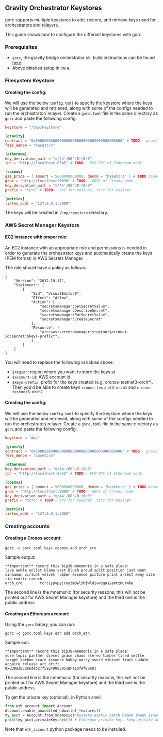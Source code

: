 ## Gravity Orchestrator Keystores

gorc supports multiple keystores to add, restore, and retrieve keys used for orchestrators and relayers.

This guide shows how to configure the different keystores with gorc.

### Prerequisites

 - `gorc`, the gravity bridge orchestrator cli, build instructions can be found [here](gorc-build.md).
 - Above binaries setup in `PATH`.


### Filesystem Keystore

####  Creating the config:

We will use the below `config.toml` to specify the keystore where the keys will be generated and retrieved, along with some of the configs needed to run the orchestrator/ relayer. Create a `gorc.toml` file in the same directory as `gorc` and paste the following config:

```toml
keystore = "/tmp/keystore"

[gravity]
contract = "0x0000000000000000000000000000000000000000" # TODO - gravity contract address on Ethereum network
fees_denom = "basetcro"

[ethereum]
key_derivation_path = "m/44'/60'/0'/0/0"
rpc = "http://localhost:8545" # TODO - EVM RPC of Ethereum node

[cosmos]
gas_price = { amount = 5000000000000, denom = "basetcro" } # TODO basecro for mainnet, basetcro for testnet
grpc = "http://localhost:9090" # TODO - GRPC of Cronos node
key_derivation_path = "m/44'/60'/0'/0/0"
prefix = "tcrc" # TODO - crc for mainnet, tcrc for testnet

[metrics]
listen_addr = "127.0.0.1:3000"
```

The keys will be created in `/tmp/keystore` directory.

### AWS Secret Manager Keystore

#### EC2 instance with proper role:

An EC2 instance with an appropriate role and permissions is needed in order to generate the orchestrator keys and automatically create the keys (PEM format) in AWS Secrets Manager.

The role should have a policy as follows:
```
{
    "Version": "2012-10-17",
    "Statement": [
        {
            "Sid": "VisualEditor0",
            "Effect": "Allow",
            "Action": [
                "secretsmanager:GetSecretValue",
                "secretsmanager:DescribeSecret",
                "secretsmanager:PutSecretValue",
                "secretsmanager:CreateSecret"
            ],
            "Resource": [
                "arn:aws:secretsmanager:$region:$account-id:secret:$keys-prefix*",
            ]
        }
    ]
}
```
You will need to replace the following variables above:

- `$region`: region where you want to store the keys at
- `$account-id`: AWS account id
- `$keys-prefix`: prefix for the keys created (e.g. cronos-testnet3-orch*). Then you'd be able to create keys `cronos-testnet3-orch1` and `cronos-testnet3-orch2`


####  Creating the config:

We will use the below `config.toml` to specify the keystore where the keys will be generated and retrieved, along with some of the configs needed to run the orchestrator/ relayer. Create a `gorc.toml` file in the same directory as `gorc` and paste the following config:

```toml
keystore = "Aws"

[gravity]
contract = "0x0000000000000000000000000000000000000000" # TODO - gravity contract address on Ethereum network
fees_denom = "basetcro"

[ethereum]
key_derivation_path = "m/44'/60'/0'/0/0"
rpc = "http://localhost:8545" # TODO - EVM RPC of Ethereum node

[cosmos]
gas_price = { amount = 5000000000000, denom = "basetcro" } # TODO basecro for mainnet, basetcro for testnet
grpc = "http://localhost:9090" # TODO - GRPC of Cronos node
key_derivation_path = "m/44'/60'/0'/0/0"
prefix = "tcrc" # TODO - crc for mainnet, tcrc for testnet

[metrics]
listen_addr = "127.0.0.1:3000"
```

### Creating accounts

#### Creating a Cronos account:

```shell
gorc -c gorc.toml keys cosmos add orch_cro
```

Sample output:
```
**Important** record this bip39-mnemonic in a safe place:
lava ankle enlist blame vast blush proud split position just want cinnamon virtual velvet rubber essence picture print arrest away size tip exotic crouch
orch_cro        tcrc1ypvpyjcny3m0wl5hjwld2vw8gus2emtzmur4he
```

The second line is the mnemonic (for security reasons, this will not be printed out for AWS Secret Manager keystore) and the third one is the public address.

#### Creating an Ethereum account:

Using the `gorc` binary, you can run:

```shell
gorc -c gorc.toml keys eth add orch_eth
```

Sample out:
```
**Important** record this bip39-mnemonic in a safe place:
more topic panther diesel grace chaos stereo timber tired settle target carbon scare essence hobby worry sword vibrant fruit update acquire release art drift
0x838a3EC266ddb27f5924989505cBFa15fAf88603
```
The second line is the mnemonic (for security reasons, this will not be printed out for AWS Secret Manager keystore) and the third one is the public address.

To get the private key (optional), in Python shell:

```python
from eth_account import Account
Account.enable_unaudited_hdwallet_features()
my_acct = Account.from_mnemonic("mystery exotic patch broom sweet sense grocery carpet assist oxygen fault peanut muffin hole popular excite apart fetch lens palace soccer paddle gaze focus") # please use your own mnemnoic
print(my_acct.privateKey.hex()) # Ethereum private key. Keep private and secure e.g. '0xe9580d74831b9611c9680ecde4ea016dee55643fe86901708bafd90a8ef716b6'
```
Note that `eth_account` python package needs to be installed.